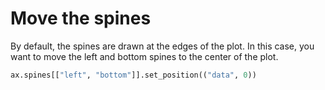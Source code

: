 # Move the spines

By default, the spines are drawn at the edges of the plot. In this case, you want to move the left and bottom spines to the center of the plot.

```python
ax.spines[["left", "bottom"]].set_position(("data", 0))
```
